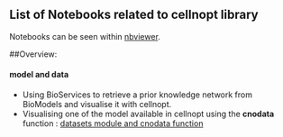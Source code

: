 ## List of Notebooks related to cellnopt library

Notebooks can be seen within [nbviewer](http://nbviewer.ipython.org/github/cellnopt/cellnopt/tree/master/notebooks/).



##Overview:


#### model and data

- Using BioServices to retrieve a prior knowledge network from BioModels and visualise it with cellnopt.
- Visualising one of the model available in cellnopt using the **cnodata** function : [datasets module and cnodata function](http://nbviewer.ipython.org/github/cellnopt/cellnopt/blob/master/notebooks/datasets/datasets.ipynb)




